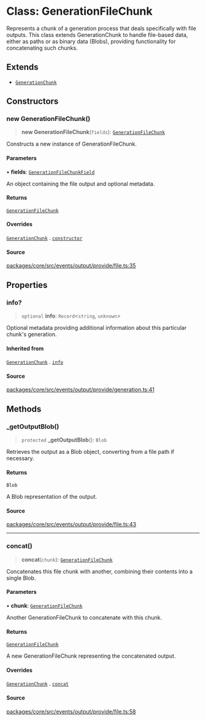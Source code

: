 # Class: GenerationFileChunk

Represents a chunk of a generation process that deals specifically with file outputs. This class extends GenerationChunk
to handle file-based data, either as paths or as binary data (Blobs), providing functionality for concatenating such chunks.

## Extends

- [`GenerationChunk`](../../generation/classes/GenerationChunk.md)

## Constructors

### new GenerationFileChunk()

> **new GenerationFileChunk**(`fields`): [`GenerationFileChunk`](GenerationFileChunk.md)

Constructs a new instance of GenerationFileChunk.

#### Parameters

• **fields**: [`GenerationFileChunkField`](../type-aliases/GenerationFileChunkField.md)

An object containing the file output and optional metadata.

#### Returns

[`GenerationFileChunk`](GenerationFileChunk.md)

#### Overrides

[`GenerationChunk`](../../generation/classes/GenerationChunk.md) . [`constructor`](../../generation/classes/GenerationChunk.md#constructors)

#### Source

[packages/core/src/events/output/provide/file.ts:35](https://github.com/VictorS67/encre/blob/c09849eb59af073bf23be826a912f2ba4f635f93/packages/core/src/events/output/provide/file.ts#L35)

## Properties

### info?

> `optional` **info**: `Record`\<`string`, `unknown`\>

Optional metadata providing additional information about this particular chunk's generation.

#### Inherited from

[`GenerationChunk`](../../generation/classes/GenerationChunk.md) . [`info`](../../generation/classes/GenerationChunk.md#info)

#### Source

[packages/core/src/events/output/provide/generation.ts:41](https://github.com/VictorS67/encre/blob/c09849eb59af073bf23be826a912f2ba4f635f93/packages/core/src/events/output/provide/generation.ts#L41)

## Methods

### \_getOutputBlob()

> `protected` **\_getOutputBlob**(): `Blob`

Retrieves the output as a Blob object, converting from a file path if necessary.

#### Returns

`Blob`

A Blob representation of the output.

#### Source

[packages/core/src/events/output/provide/file.ts:43](https://github.com/VictorS67/encre/blob/c09849eb59af073bf23be826a912f2ba4f635f93/packages/core/src/events/output/provide/file.ts#L43)

***

### concat()

> **concat**(`chunk`): [`GenerationFileChunk`](GenerationFileChunk.md)

Concatenates this file chunk with another, combining their contents into a single Blob.

#### Parameters

• **chunk**: [`GenerationFileChunk`](GenerationFileChunk.md)

Another GenerationFileChunk to concatenate with this chunk.

#### Returns

[`GenerationFileChunk`](GenerationFileChunk.md)

A new GenerationFileChunk representing the concatenated output.

#### Overrides

[`GenerationChunk`](../../generation/classes/GenerationChunk.md) . [`concat`](../../generation/classes/GenerationChunk.md#concat)

#### Source

[packages/core/src/events/output/provide/file.ts:58](https://github.com/VictorS67/encre/blob/c09849eb59af073bf23be826a912f2ba4f635f93/packages/core/src/events/output/provide/file.ts#L58)
